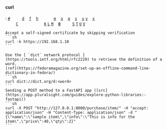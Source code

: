 #### curl
:   [`#`][curl -&#35;]   <code>&nbsp;</code> <code>&nbsp;</code> <code>&nbsp;</code> [`d`][curl -&#100;] <code>&nbsp;</code> [`f`][curl -&#102;] <code>&nbsp;</code> [`h`][curl -&#104;] <code>&nbsp;</code> <code>&nbsp;</code> <code>&nbsp;</code> <code>&nbsp;</code> [`m`][curl -&#109;] <code>&nbsp;</code> [`o`][curl -&#111;] <code>&nbsp;</code> [`q`][curl -&#113;] <code>&nbsp;</code> [`s`][curl -&#115;] <code>&nbsp;</code> [`u`][curl -&#117;] [`v`][curl -&#118;] <code>&nbsp;</code> [`x`][curl -&#120;] <code>&nbsp;</code> <code>&nbsp;</code>  <br><code>&nbsp;</code>&nbsp;<code>&nbsp;</code> <code>&nbsp;</code> [`C`][curl -&#67;] <code>&nbsp;</code> <code>&nbsp;</code> <code>&nbsp;</code> <code>&nbsp;</code> <code>&nbsp;</code> <code>&nbsp;</code> <code>&nbsp;</code> [`K`][curl -&#75;] [`L`][curl -&#76;] [`M`][curl -&#77;] <code>&nbsp;</code> [**`O`**][curl -&#79;] <code>&nbsp;</code> <code>&nbsp;</code> <code>&nbsp;</code> [`S`][curl -&#83;] [`T`][curl -&#84;] [`U`][curl -&#85;] [`V`][curl -&#86;] <code>&nbsp;</code> <code>&nbsp;</code> <code>&nbsp;</code> <code>&nbsp;</code>

    Accept a self-signed certificate by skipping verification
    ```sh
    curl -k https://192.168.1.10
    ```

    Use the [ `dict` network protocol ](https://tools.ietf.org/html/rfc2229) to retrieve the definition of a word.
    [ref](https://fedoramagazine.org/set-up-an-offline-command-line-dictionary-in-fedora/)
    ```sh
    curl dict://dict.org/d:<word>
    ```
    Sending a POST method to a FastAPI app ([src](https://app.pluralsight.com/guides/explore-python-libraries:-fastapi))
    ```sh
    curl -X POST "http://127.0.0.1:8000/purchase/item/" -H "accept: application/json" -H "Content-Type: application/json" -d "{\"name\":\"sample item\",\"info\":\"This is info for the item\",\"price\":40,\"qty\":2}"
    ```

[curl -&#35;]: #curl '```&#10;$ curl -#&#10;$ curl --progress-bar&#10;```&#10;Print progress information as a progress bar instead of as statistics&#10;Robbins, Arnold. _UNIX in a Nutshell_ 4th ed (2005): 50'
[curl -&#67;]: #curl '```&#10;$ curl -C $OFFSET&#10;$ curl --continue-at $OFFSET&#10;```&#10;continue a previous file transfer at `$OFFSET` bytes&#10;Robbins, Arnold. _UNIX in a Nutshell_ 4th ed (2005): 49'
[curl -&#102;]: #curl '```&#10;$ curl -f&#10;$ curl --fail&#10;```&#10;Fail silently upon HTTP server errors. Mainly useful for scripts.&#10;Robbins, Arnold. _UNIX in a Nutshell_ 4th ed (2005): 49'
[curl -&#104;]: #curl '```&#10;$ curl -h&#10;$ curl --help&#10;```&#10;Print a brief help message.&#10;Robbins, Arnold. _UNIX in a Nutshell_ 4th ed (2005): 49'
[curl -&#75;]: #curl '```&#10;$ curl -K $CONFIGFILE&#10;$ curl --config $CONFIGFILE&#10;```&#10;Use `$CONFIGFILE` as the configuration file, instead of the default "$HOME/.curlrc". Use `-` to read configuration information from STDIN.&#10;Robbins, Arnold. _UNIX in a Nutshell_ 4th ed (2005): 49'
[curl -&#109;]: #curl '```&#10;$ curl -m $SECONDS&#10;$ curl --max-time $SECONDS&#10;```&#10;Do not exceed `$SECONDS` for the entire operation.&#10;Robbins, Arnold. _UNIX in a Nutshell_ 4th ed (2005): 50'
[curl -&#77;]: #curl '```&#10;$ curl -M&#10;$ curl --manual&#10;```&#10;Display full help text (> 2400 lines) in the form of a manpage.&#10;Robbins, Arnold. _UNIX in a Nutshell_ 4th ed (2005): 50'
[curl -&#111;]: #curl '```&#10;$ curl -o $FILE&#10;$ curl --output $FILE&#10;```&#10;Write output to `$FILE` instead of to STDOUT&#10;Robbins, Arnold. _UNIX in a Nutshell_ 4th ed (2005): 50'
[curl -&#113;]: #curl '```&#10;$ curl -q&#10;```&#10;When used as the first parameter, do not read "$HOME/.curlrc"&#10;Robbins, Arnold. _UNIX in a Nutshell_ 4th ed (2005): 50'
[curl -&#115;]: #curl '```&#10;$ curl -s&#10;$ curl --silent&#10;```&#10;Do not print a progress meter or any error messages.&#10;Robbins, Arnold. _UNIX in a Nutshell_ 4th ed (2005): 50'
[curl -&#83;]: #curl '```&#10;$ curl -S&#10;$ curl --show-error&#10;```&#10;With `-s`, do display error messages.&#10;Robbins, Arnold. _UNIX in a Nutshell_ 4th ed (2005): 50'
[curl -&#84;]: #curl '```&#10;$ curl -T $FILE&#10;$ curl --upload-file $FILE&#10;```&#10;Upload `$FILE` to the URL on the command line.&#10;Robbins, Arnold. _UNIX in a Nutshell_ 4th ed (2005): 50'
[curl -&#117;]: #curl '```&#10;$ curl -u $USER:$PASSWORD&#10;$ curl --user $USER:$PASSWORD&#10;```&#10;Supply `$USER` and `$PASSWORD` to the server for authentication.&#10;Robbins, Arnold. _UNIX in a Nutshell_ 4th ed (2005): 50'
[curl -&#85;]: #curl '```&#10;$ curl -U $USER:$PASSWORD&#10;$ curl --proxy-user $USER:$PASSWORD&#10;```&#10;Supply `$USER` and `$PASSWORD` to the server for proxy authentication.&#10;Robbins, Arnold. _UNIX in a Nutshell_ 4th ed (2005): 50'
[curl -&#118;]: #curl '```&#10;$ curl -v&#10;$ curl --verbose&#10;```&#10;Be verbose during file retrieval.&#10;Robbins, Arnold. _UNIX in a Nutshell_ 4th ed (2005): 50'
[curl -&#86;]: #curl '```&#10;$ curl -V&#10;$ curl --version&#10;```&#10;Print version and supported-feature information&#10;Robbins, Arnold. _UNIX in a Nutshell_ 4th ed (2005): 50'
[curl -&#120;]: #curl '```&#10;$ curl -x $PROXYHOST:$PORT&#10;$ curl --proxy $PROXYHOST:$PORT&#10;```&#10;Use `$PROXYHOST` (and the optional `$PORT` which is 1080 by default), as the HTTP proxy&#10;Robbins, Arnold. _UNIX in a Nutshell_ 4th ed (2005): 50'
[curl -&#79;]: #curl '```&#10;$ curl -O $URL&#10;$ curl --remote-name $URL&#10;```&#10;download `$URL` saving output under the filename indicated by `$URL` itself'
[curl -&#100;]: #curl '```&#10;$ curl -d $NAME=$VALUE&#10;```&#10;Post form-encoded `$NAME` with value `$VALUE`'
[curl -&#76;]: #curl '```&#10;$ curl -L&#10;$ curl --location&#10;```&#10;Follow redirects'
